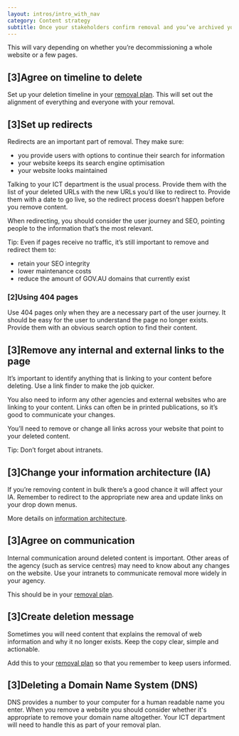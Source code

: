 ```yaml
---
layout: intros/intro_with_nav
category: Content strategy
subtitle: Once your stakeholders confirm removal and you’ve archived your content correctly, follow these steps when you take content off your website.
---
```


This will vary depending on whether you’re decommissioning a whole website or a few pages.

## [3]Agree on timeline to delete

Set up your deletion timeline in your [removal plan](../removal-plan/). This will set out the alignment of everything and everyone with your removal.

## [3]Set up redirects

Redirects are an important part of removal. They make sure:
- you provide users with options to continue their search for information  
- your website keeps its search engine optimisation
- your website looks maintained

Talking to your ICT department is the usual process. Provide them with the list of your deleted URLs with the new URLs you’d like to redirect to. Provide them with a date to go live, so the redirect process doesn’t happen before you remove content.

When redirecting, you should consider the user journey and SEO, pointing people to the information that’s the most relevant.

Tip: Even if pages receive no traffic, it’s still important to remove and redirect them to:
- retain your SEO integrity
- lower maintenance costs
- reduce the amount of GOV.AU domains that currently exist

### [2]Using 404 pages

Use 404 pages only when they are a necessary part of the user journey. It should be easy for the user to understand the page no longer exists. Provide them with an obvious search option to find their content.

## [3]Remove any internal and external links to the page

It’s important to identify anything that is linking to your content before deleting. Use a link finder to make the job quicker.

You also need to inform any other agencies and external websites who are linking to your content. Links can often be in printed publications, so it’s good to communicate your changes.

You’ll need to remove or change all links across your website that point to your deleted content.

Tip: Don’t forget about intranets.

## [3]Change your information architecture (IA)

If you’re removing content in bulk there’s a good chance it will affect your IA. Remember to redirect to the appropriate new area and update links on your drop down menus.

More details on [information architecture](/content-strategy/information-architecture/).

## [3]Agree on communication

Internal communication around deleted content is important. Other areas of the agency (such as service centres) may need to know about any changes on the website. Use your intranets to communicate removal more widely in your agency.

This should be in your [removal plan](../removal-plan/).

## [3]Create deletion message

Sometimes you will need content that explains the removal of web information and why it no longer exists. Keep the copy clear, simple and actionable.

Add this to your [removal plan](../removal-plan/) so that you remember to keep users informed.

## [3]Deleting a Domain Name System (DNS)

DNS provides a number to your computer for a human readable name you enter. When you remove a website you should consider whether it's appropriate to remove your domain name altogether. Your ICT department will need to handle this as part of your removal plan.
